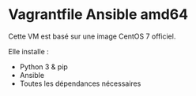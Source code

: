 # Vagrantfile Ansible amd64

Cette VM est basé sur une image CentOS 7 officiel.

Elle installe :
- Python 3 & pip
- Ansible
- Toutes les dépendances nécessaires